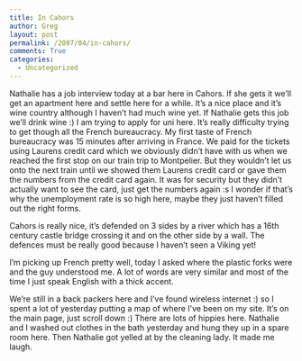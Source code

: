 ```yaml
---
title: In Cahors
author: Greg
layout: post
permalink: /2007/04/in-cahors/
comments: True
categories:
  - Uncategorized
---
```

Nathalie has a job interview today at a bar here in Cahors. If she gets it we&#8217;ll get an apartment here and settle here for a while. It&#8217;s a nice place and it&#8217;s wine country although I haven&#8217;t had much wine yet. If Nathalie gets this job we&#8217;ll drink wine :) I am trying to apply for uni here. It&#8217;s really difficulty trying to get though all the French bureaucracy. My first taste of French bureaucracy was 15 minutes after arriving in France. We paid for the tickets using Laurens credit card which we obviously didn&#8217;t have with us when we reached the first stop on our train trip to Montpelier. But they wouldn&#8217;t let us onto the next train until we showed them Laurens credit card or gave them the numbers from the credit card again. It was for security but they didn&#8217;t actually want to see the card, just get the numbers again :s I wonder if that&#8217;s why the unemployment rate is so high here, maybe they just haven&#8217;t filled out the right forms.

Cahors is really nice, it&#8217;s defended on 3 sides by a river which has a 16th century castle bridge crossing it and on the other side by a wall. The defences must be really good because I haven&#8217;t seen a Viking yet!

I&#8217;m picking up French pretty well, today I asked where the plastic forks were and the guy understood me. A lot of words are very similar and most of the time I just speak English with a thick accent.

We&#8217;re still in a back packers here and I&#8217;ve found wireless internet :) so I spent a lot of yesterday putting a map of where I&#8217;ve been on my site. It&#8217;s on the main page, just scroll down :) There are lots of hippies here. Nathalie and I washed out clothes in the bath yesterday and hung they up in a spare room here. Then Nathalie got yelled at by the cleaning lady. It made me laugh.